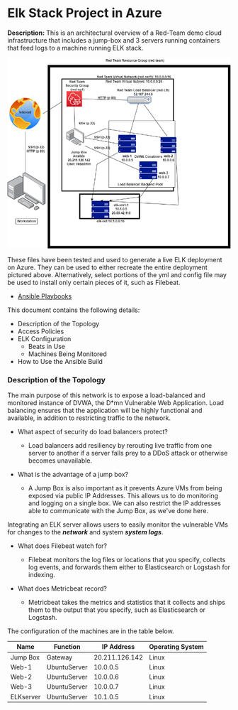# Elk Stack Project in Azure


**Description:** This is an architectural overview of  a Red-Team demo cloud infrastructure that includes a jump-box and 3 servers running containers that feed logs to a machine running ELK stack.

![](https://github.com/zthiel1031/Elk_Stack_Project_Azure/blob/main/Architecture/Network%20Diagram/diagram.drawio%20(1).png?raw=true)

These files have been tested and used to generate a live ELK deployment on Azure. They can be used to either recreate the entire deployment pictured above. Alternatively, select portions of the yml and config file may be used to install only certain pieces of it, such as Filebeat.

- [Ansible Playbooks](https://github.com/zthiel1031/Elk_Stack_Project_Azure/tree/main/Ansible)

This document contains the following details:
- Description of the Topology
- Access Policies
- ELK Configuration
    - Beats in Use
    - Machines Being Monitored
- How to Use the Ansible Build

### Description of the Topology

The main purpose of this network is to expose a load-balanced and monitored instance of DVWA, the D*mn Vulnerable Web Application.
Load balancing ensures that the application will be highly functional and available, in addition to restricting traffic to the network.

- What aspect of security do load balancers protect?
    - Load balancers add resiliency by rerouting live traffic from one server to another if a server falls prey to a DDoS attack or otherwise becomes unavailable.

- What is the advantage of a jump box?
    - A Jump Box is also important as it prevents Azure VMs from being exposed via public IP Addresses. This allows us to do monitoring and logging on a single box. We can also restrict the IP addresses able to communicate with the Jump Box, as we've done here.

Integrating an ELK server allows users to easily monitor the vulnerable VMs for changes to the **_network_** and system **_system logs_**.

- What does Filebeat watch for?
    - Filebeat monitors the log files or locations that you specify, collects log events, and forwards them either to Elasticsearch or Logstash for indexing.

- What does Metricbeat record?
    - Metricbeat takes the metrics and statistics that it collects and ships them to the output that you specify, such as Elasticsearch or Logstash.

The configuration of the machines are in the table below.

| Name              | Function        | IP Address               | Operating System   |
|-------------------|-----------------|--------------------------|--------------------|
| Jump Box          | Gateway         | 20.211.126.142           | Linux              |
| Web-1             | UbuntuServer    | 10.0.0.5                 | Linux              |
| Web-2             | UbuntuServer    | 10.0.0.6                 | Linux              |
| Web-3             | UbuntuServer    | 10.0.0.7                 | Linux              |
| ELKserver         | UbuntuServer    | 10.1.0.5                 | Linux              |

